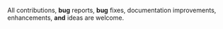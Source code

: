 All contributions, **bug** reports, **bug** fixes, documentation improvements, enhancements, **and** ideas are welcome. 
